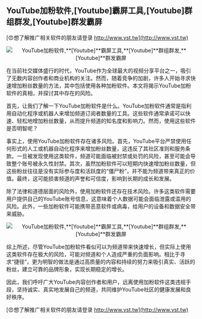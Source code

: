 ## **YouTube加粉软件,**[Youtube]**霸屏工具,**[Youtube]**群组群发,**[Youtube]**群发霸屏**

[😍想了解推广相关软件的朋友请登录 http://www.vst.tw](http://www.vst.tw)

 <center><img src="https://vst.tw/MP4/tuiguang/png/7.png" alt="YouTube加粉软件,**[Youtube]**霸屏工具,**[Youtube]**群组群发,**[Youtube]**群发霸屏"></center>

在当前社交媒体盛行的时代，YouTube作为全球最大的视频分享平台之一，吸引了无数内容创作者和商业机构的关注。然而，随着竞争的加剧，许多人开始寻求快速增加粉丝数量的方法，其中包括使用各种加粉软件。本文将揭示YouTube加粉软件的真相，并探讨其中存在的风险。

首先，让我们了解一下YouTube加粉软件是什么。YouTube加粉软件通常是指利用自动化程序或机器人来增加频道订阅者数量的工具。这些软件通常承诺可以快速、轻松地增加粉丝数量，从而提升频道的知名度和影响力。然而，使用这些软件是否明智呢？

事实上，使用YouTube加粉软件存在诸多风险。首先，YouTube平台严禁使用任何形式的人工或机器自动化程序来增加粉丝数量，这违反了其社区准则和服务条款。一旦被发现使用这类软件，频道可能面临被封禁或处罚的风险，甚至可能会导致整个账号被永久性封禁。其次，虽然加粉软件可以短期内快速增加粉丝数量，但这些粉丝往往是没有实际参与度和活跃度的“僵尸粉”，并不能为频道带来真正的价值。最终，这可能损害频道的声誉和可信度，影响到长期的成长和发展。

除了法律和道德层面的风险外，使用加粉软件还存在技术风险。许多这类软件需要用户提供自己的YouTube账号信息，这意味着个人数据可能会面临泄露或滥用的风险。此外，一些加粉软件可能携带恶意软件或病毒，给用户的设备和数据安全带来威胁。

 <center><img src="https://vst.tw/MP4/tuiguang/png/8.png" alt="YouTube加粉软件,**[Youtube]**霸屏工具,**[Youtube]**群组群发,**[Youtube]**群发霸屏"></center>

综上所述，尽管YouTube加粉软件看似可以为频道带来快速增长，但实际上使用这类软件存在极大的风险，可能对频道和个人造成严重的负面影响。相比于寻求“捷径”，更为明智的做法是通过高质量的内容和持续的努力来吸引真实、活跃的粉丝，建立可靠的品牌形象，实现长期稳定的增长。

因此，我们呼吁广大YouTube内容创作者和用户，远离使用加粉软件这类违规手段，坚持诚实、真实地发展自己的频道，共同维护YouTube社区的健康发展和良好秩序。

[😍想了解推广相关软件的朋友请登录 http://www.vst.tw](http://www.vst.tw)




